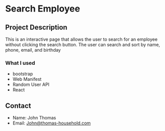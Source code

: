 # Search Employee

## Project Description
This is an interactive page that allows the user to search for an employee without clicking the search button. The user can search and sort by name, phone, email, and birthday

### What I used
* bootstrap
* Web Manifest
* Random User API
* React 

## Contact
* Name: John Thomas
* Email: John@thomas-household.com
    

